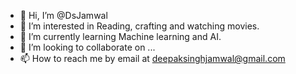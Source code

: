 - 👋 Hi, I’m @DsJamwal
- 👀 I’m interested in Reading, crafting and watching movies.
- 🌱 I’m currently learning Machine learning and AI.
- 💞️ I’m looking to collaborate on ...
- 📫 How to reach me by email at deepaksinghjamwal@gmail.com

<!---
DsJamwal/DsJamwal is a ✨ special ✨ repository because its `README.md` (this file) appears on your GitHub profile.
You can click the Preview link to take a look at your changes.
--->
